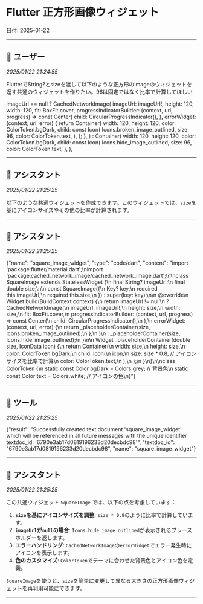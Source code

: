 # Flutter 正方形画像ウィジェット

日付: 2025-01-22

---

## 👤 ユーザー
*2025/01/22 21:24:55*

FlutterでString?とsizeを渡して以下のような正方形のImageのウィジェットを返す共通のウィジェットを作りたい。96は固定ではなく比率で計算してほしい

imageUrl == null
                      ? CachedNetworkImage(
                          imageUrl: imageUrl!,
                          height: 120,
                          width: 120,
                          fit: BoxFit.cover,
                          progressIndicatorBuilder: (context, url, progress) =&gt;
                              const Center(
                            child: CircularProgressIndicator(),
                          ),
                          errorWidget: (context, url, error) {
                            return Container(
                              width: 120,
                              height: 120,
                              color: ColorToken.bgDark,
                              child: const Icon(
                                Icons.broken_image_outlined,
                                size: 96,
                                color: ColorToken.text,
                              ),
                            );
                          },
                        )
                      : Container(
                          width: 120,
                          height: 120,
                          color: ColorToken.bgDark,
                          child: const Icon(
                            Icons.hide_image_outlined,
                            size: 96,
                            color: ColorToken.text,
                          ),
                        ),

---

## 🤖 アシスタント
*2025/01/22 21:25:25*

以下のような共通ウィジェットを作成できます。このウィジェットでは、`size`を基にアイコンサイズやその他の比率が計算されます。

---

## 🤖 アシスタント
*2025/01/22 21:25:25*

{"name": "square_image_widget", "type": "code/dart", "content": "import 'package:flutter/material.dart';\nimport 'package:cached_network_image/cached_network_image.dart';\n\nclass SquareImage extends StatelessWidget {\n  final String? imageUrl;\n  final double size;\n\n  const SquareImage({\n    Key? key,\n    required this.imageUrl,\n    required this.size,\n  }) : super(key: key);\n\n  @override\n  Widget build(BuildContext context) {\n    return imageUrl != null\n        ? CachedNetworkImage(\n            imageUrl: imageUrl!,\n            height: size,\n            width: size,\n            fit: BoxFit.cover,\n            progressIndicatorBuilder: (context, url, progress) =&gt; const Center(\n              child: CircularProgressIndicator(),\n            ),\n            errorWidget: (context, url, error) {\n              return _placeholderContainer(size, Icons.broken_image_outlined);\n            },\n          )\n        : _placeholderContainer(size, Icons.hide_image_outlined);\n  }\n\n  Widget _placeholderContainer(double size, IconData icon) {\n    return Container(\n      width: size,\n      height: size,\n      color: ColorToken.bgDark,\n      child: Icon(\n        icon,\n        size: size * 0.8, // アイコンサイズを比率で計算\n        color: ColorToken.text,\n      ),\n    );\n  }\n}\n\nclass ColorToken {\n  static const Color bgDark = Colors.grey; // 背景色\n  static const Color text = Colors.white; // アイコンの色\n}"}

---

## 🔧 ツール
*2025/01/22 21:25:25*

{"result": "Successfully created text document 'square_image_widget' which will be referenced in all future messages with the unique identifier textdoc_id: '6790e3ab17d0819196233d20decbdc98'", "textdoc_id": "6790e3ab17d0819196233d20decbdc98", "name": "square_image_widget"}

---

## 🤖 アシスタント
*2025/01/22 21:25:25*

この共通ウィジェット `SquareImage` では、以下の点を考慮しています：

1. **`size`を基にアイコンサイズを調整**: `size * 0.8`のように比率で計算しています。
2. **`imageUrl`が`null`の場合**: `Icons.hide_image_outlined`が表示されるプレースホルダーを返します。
3. **エラーハンドリング**: `CachedNetworkImage`の`errorWidget`でエラー発生時にアイコンを表示します。
4. **色のカスタマイズ**: `ColorToken`でテーマに合わせた背景色とアイコン色を定義。

`SquareImage`を使うと、`size`を簡単に変更して異なる大きさの正方形画像ウィジェットを再利用可能にできます。

---

